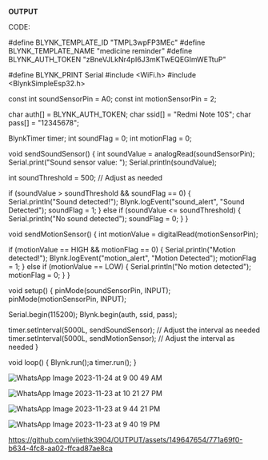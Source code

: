 **OUTPUT**

CODE:

#define BLYNK_TEMPLATE_ID "TMPL3wpFP3MEc"
#define BLYNK_TEMPLATE_NAME "medicine reminder"
#define BLYNK_AUTH_TOKEN "zBneVJLkNr4pI6J3mKTwEQEGImWETtuP"

#define BLYNK_PRINT Serial
#include <WiFi.h>
#include <BlynkSimpleEsp32.h>

const int soundSensorPin = A0;
const int motionSensorPin = 2;

char auth[] = BLYNK_AUTH_TOKEN;
char ssid[] = "Redmi Note 10S";
char pass[] = "12345678";

BlynkTimer timer;
int soundFlag = 0;
int motionFlag = 0;

void sendSoundSensor() {
  int soundValue = analogRead(soundSensorPin);
  Serial.print("Sound sensor value: ");
  Serial.println(soundValue);

  int soundThreshold = 500;  // Adjust as needed

  if (soundValue > soundThreshold && soundFlag == 0) {
    Serial.println("Sound detected!");
    Blynk.logEvent("sound_alert", "Sound Detected");
    soundFlag = 1;
  } else if (soundValue <= soundThreshold) {
    Serial.println("No sound detected");
    soundFlag = 0;
  }
}

void sendMotionSensor() {
  int motionValue = digitalRead(motionSensorPin);

  if (motionValue == HIGH && motionFlag == 0) {
    Serial.println("Motion detected!");
    Blynk.logEvent("motion_alert", "Motion Detected");
    motionFlag = 1;
  } else if (motionValue == LOW) {
    Serial.println("No motion detected");
    motionFlag = 0;
  }
}

void setup() {
  pinMode(soundSensorPin, INPUT);
  pinMode(motionSensorPin, INPUT);

  Serial.begin(115200);
  Blynk.begin(auth, ssid, pass);

  timer.setInterval(5000L, sendSoundSensor);  // Adjust the interval as needed
  timer.setInterval(5000L, sendMotionSensor); // Adjust the interval as needed
}

void loop() {
  Blynk.run();a
  timer.run();
}

![WhatsApp Image 2023-11-24 at 9 00 49 AM](https://github.com/vijethk3904/OUTPUT/assets/149647654/48d5dc02-6854-4a9e-b1bb-3363c5845084)

![WhatsApp Image 2023-11-23 at 10 21 27 PM](https://github.com/vijethk3904/OUTPUT/assets/149647654/96bdd051-8fda-40f0-9042-243093bd6b0d)

![WhatsApp Image 2023-11-23 at 9 44 21 PM](https://github.com/vijethk3904/OUTPUT/assets/149647654/989a4e36-2a21-47f2-ad3c-203f398a9a33)

![WhatsApp Image 2023-11-23 at 9 40 19 PM](https://github.com/vijethk3904/OUTPUT/assets/149647654/750beca5-5df9-4f99-9764-bbf28e4fa786)






https://github.com/vijethk3904/OUTPUT/assets/149647654/771a69f0-b634-4fc8-aa02-ffcad87ae8ca





